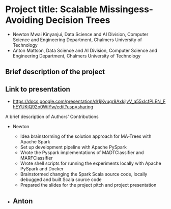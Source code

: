 # Project title: Scalable Missingess-Avoiding Decision Trees
 - Newton Mwai Kinyanjui, Data Science and AI Division, Computer Science and Engineering Department, Chalmers University of Technology
 - Anton Mattson, Data Science and AI Division, Computer Science and Engineering Department, Chalmers University of Technology
## Brief description of the project

## Link to presentation
 - https://docs.google.com/presentation/d/1jKvugr8AxkjlyV_a55xIcfPLEN_FhEYUKjQ92o0WiYw/edit?usp=sharing

A brief description of Authors' Contributions
 - Newton
   - Idea brainstorming of the solution approach for MA-Trees with Apache Spark
   - Set up development pipeline with Apache PySpark
   - Wrote the Pyspark implementations of MADTClassifier and MARFClassifier
   - Wrote shell scripts for running the experiments locally with Apache PySpark and Docker
   - Brainstormed changing the Spark Scala source code, locally debugged and built Scala source code
   - Prepared the slides for the project pitch and project presentation
    
- Anton
   - 
